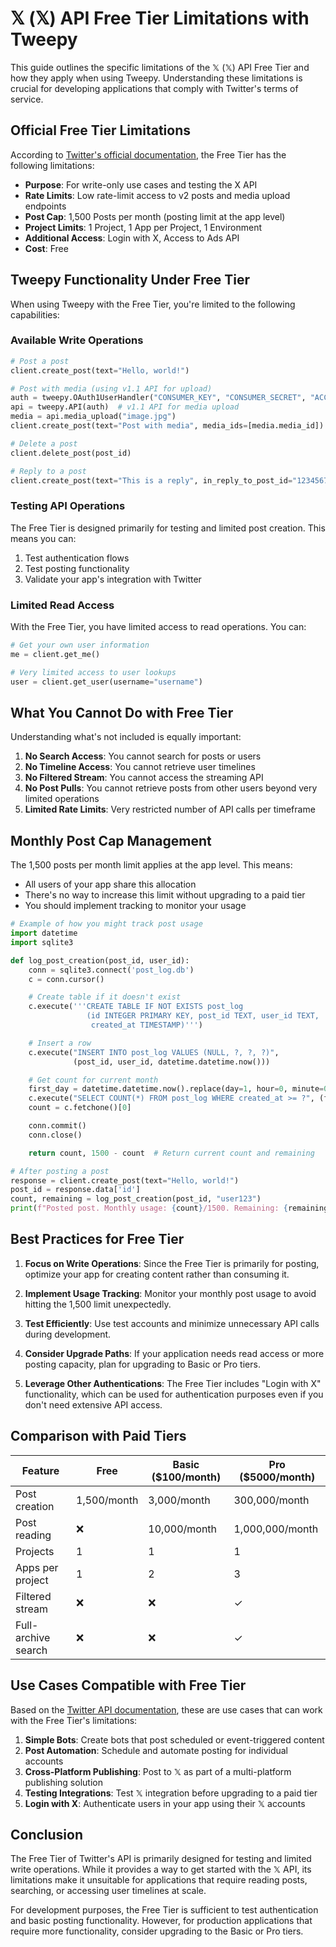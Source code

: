 # 𝕏 (𝕏) API Free Tier Limitations with Tweepy

This guide outlines the specific limitations of the 𝕏 (𝕏) API Free Tier and how they apply when using Tweepy. Understanding these limitations is crucial for developing applications that comply with Twitter's terms of service.

## Official Free Tier Limitations

According to [Twitter's official documentation](https://docs.x.com/x-api/getting-started/about-x-api), the Free Tier has the following limitations:

- **Purpose**: For write-only use cases and testing the X API
- **Rate Limits**: Low rate-limit access to v2 posts and media upload endpoints
- **Post Cap**: 1,500 Posts per month (posting limit at the app level)
- **Project Limits**: 1 Project, 1 App per Project, 1 Environment
- **Additional Access**: Login with X, Access to Ads API
- **Cost**: Free

## Tweepy Functionality Under Free Tier

When using Tweepy with the Free Tier, you're limited to the following capabilities:

### Available Write Operations

```python
# Post a post
client.create_post(text="Hello, world!")

# Post with media (using v1.1 API for upload)
auth = tweepy.OAuth1UserHandler("CONSUMER_KEY", "CONSUMER_SECRET", "ACCESS_TOKEN", "ACCESS_TOKEN_SECRET")
api = tweepy.API(auth)  # v1.1 API for media upload
media = api.media_upload("image.jpg")
client.create_post(text="Post with media", media_ids=[media.media_id])

# Delete a post
client.delete_post(post_id)

# Reply to a post
client.create_post(text="This is a reply", in_reply_to_post_id="1234567890")
```

### Testing API Operations

The Free Tier is designed primarily for testing and limited post creation. This means you can:

1. Test authentication flows
2. Test posting functionality
3. Validate your app's integration with Twitter

### Limited Read Access

With the Free Tier, you have limited access to read operations. You can:

```python
# Get your own user information
me = client.get_me()

# Very limited access to user lookups
user = client.get_user(username="username")
```

## What You Cannot Do with Free Tier

Understanding what's not included is equally important:

1. **No Search Access**: You cannot search for posts or users
2. **No Timeline Access**: You cannot retrieve user timelines
3. **No Filtered Stream**: You cannot access the streaming API
4. **No Post Pulls**: You cannot retrieve posts from other users beyond very limited operations
5. **Limited Rate Limits**: Very restricted number of API calls per timeframe

## Monthly Post Cap Management

The 1,500 posts per month limit applies at the app level. This means:

- All users of your app share this allocation
- There's no way to increase this limit without upgrading to a paid tier
- You should implement tracking to monitor your usage

```python
# Example of how you might track post usage
import datetime
import sqlite3

def log_post_creation(post_id, user_id):
    conn = sqlite3.connect('post_log.db')
    c = conn.cursor()

    # Create table if it doesn't exist
    c.execute('''CREATE TABLE IF NOT EXISTS post_log
                 (id INTEGER PRIMARY KEY, post_id TEXT, user_id TEXT,
                  created_at TIMESTAMP)''')

    # Insert a row
    c.execute("INSERT INTO post_log VALUES (NULL, ?, ?, ?)",
              (post_id, user_id, datetime.datetime.now()))

    # Get count for current month
    first_day = datetime.datetime.now().replace(day=1, hour=0, minute=0, second=0, microsecond=0)
    c.execute("SELECT COUNT(*) FROM post_log WHERE created_at >= ?", (first_day,))
    count = c.fetchone()[0]

    conn.commit()
    conn.close()

    return count, 1500 - count  # Return current count and remaining

# After posting a post
response = client.create_post(text="Hello, world!")
post_id = response.data['id']
count, remaining = log_post_creation(post_id, "user123")
print(f"Posted post. Monthly usage: {count}/1500. Remaining: {remaining}")
```

## Best Practices for Free Tier

1. **Focus on Write Operations**: Since the Free Tier is primarily for posting, optimize your app for creating content rather than consuming it.

2. **Implement Usage Tracking**: Monitor your monthly post usage to avoid hitting the 1,500 limit unexpectedly.

3. **Test Efficiently**: Use test accounts and minimize unnecessary API calls during development.

4. **Consider Upgrade Paths**: If your application needs read access or more posting capacity, plan for upgrading to Basic or Pro tiers.

5. **Leverage Other Authentications**: The Free Tier includes "Login with X" functionality, which can be used for authentication purposes even if you don't need extensive API access.

## Comparison with Paid Tiers

| Feature | Free | Basic ($100/month) | Pro ($5000/month) |
|---------|------|-------------------|-------------------|
| Post creation | 1,500/month | 3,000/month | 300,000/month |
| Post reading | ❌ | 10,000/month | 1,000,000/month |
| Projects | 1 | 1 | 1 |
| Apps per project | 1 | 2 | 3 |
| Filtered stream | ❌ | ❌ | ✓ |
| Full-archive search | ❌ | ❌ | ✓ |

## Use Cases Compatible with Free Tier

Based on the [Twitter API documentation](https://docs.x.com/x-api/what-to-build), these are use cases that can work with the Free Tier's limitations:

1. **Simple Bots**: Create bots that post scheduled or event-triggered content
2. **Post Automation**: Schedule and automate posting for individual accounts
3. **Cross-Platform Publishing**: Post to 𝕏 as part of a multi-platform publishing solution
4. **Testing Integrations**: Test 𝕏 integration before upgrading to a paid tier
5. **Login with X**: Authenticate users in your app using their 𝕏 accounts

## Conclusion

The Free Tier of Twitter's API is primarily designed for testing and limited write operations. While it provides a way to get started with the 𝕏 API, its limitations make it unsuitable for applications that require reading posts, searching, or accessing user timelines at scale.

For development purposes, the Free Tier is sufficient to test authentication and basic posting functionality. However, for production applications that require more functionality, consider upgrading to the Basic or Pro tiers.
